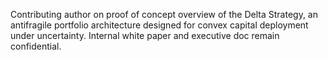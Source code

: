 Contributing author on proof of concept overview of the Delta Strategy, an antifragile portfolio architecture designed for convex capital deployment under uncertainty. Internal white paper and executive doc remain confidential.
